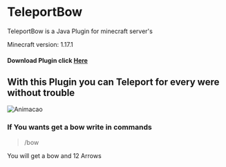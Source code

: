 # TeleportBow
TeleportBow is a Java Plugin for minecraft server's

Minecraft version: 1.17.1

#### Download Plugin click <a href="soon">Here</a>

## With this Plugin you can Teleport for every were without trouble

![Animacao](https://user-images.githubusercontent.com/81401104/133355736-4b8f221f-0a6f-40a5-b672-78046a51dbaa.gif)

### If You wants get a bow write in commands

>/bow

<p>You will get a bow and 12 Arrows</p> 
